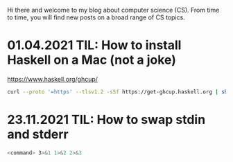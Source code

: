 Hi there and welcome to my blog about computer science (CS).
From time to time, you will find new posts on a broad range of CS topics.

# 01.04.2021 TIL: How to install Haskell on a Mac (not a joke)

https://www.haskell.org/ghcup/

```sh
curl --proto '=https' --tlsv1.2 -sSf https://get-ghcup.haskell.org | sh
```

# 23.11.2021 TIL: How to swap stdin and stderr

```sh
<command> 3>&1 1>&2 2>&3
```
